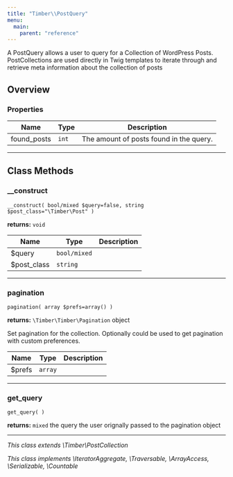 ```yaml
---
title: "Timber\\PostQuery"
menu:
  main:
    parent: "reference"
---
```


A PostQuery allows a user to query for a Collection of WordPress Posts.
PostCollections are used directly in Twig templates to iterate through and retrieve
meta information about the collection of posts

<!--more-->



## Overview

### Properties

| Name | Type | Description |
| --- | --- | --- |
found_posts | `int` | The amount of posts found in the query. |

---

## Class Methods

### __construct
`__construct( bool/mixed $query=false, string $post_class="\Timber\Post" )`

**returns:** `void` 

| Name | Type | Description |
| --- | --- | --- |
| $query | `bool/mixed` |  |
| $post_class | `string` |  |




---

### pagination
`pagination( array $prefs=array() )`

**returns:** `\Timber\Timber\Pagination` object

Set pagination for the collection. Optionally could be used to get pagination with custom preferences.

| Name | Type | Description |
| --- | --- | --- |
| $prefs | `array` |  |




---

### get_query
`get_query( )`

**returns:** `mixed` the query the user orignally passed to the pagination object



---




*This class extends \Timber\PostCollection*

*This class implements \IteratorAggregate, \Traversable, \ArrayAccess, \Serializable, \Countable*

